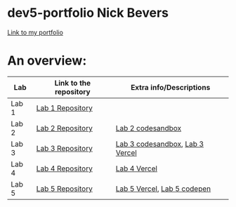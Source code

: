 # dev5-portfolio Nick Bevers
[Link to my portfolio](https://github.com/NickBevers/dev5-portfolio)

# An overview:
Lab | Link to the repository | Extra info/Descriptions
----|------------------------|----------------------------
Lab 1| [Lab 1 Repository](https://github.com/Chelsea-VB/DEV5-LAB1)|
Lab 2| [Lab 2 Repository](https://github.com/NickBevers/dev5-lab2)| [Lab 2 codesandbox](https://r29eqd.csb.app/)|
Lab 3| [Lab 3 Repository](https://github.com/NickBevers/dev5-lab3)| [Lab 3 codesandbox](https://qmm6sb.csb.app/), [Lab 3 Vercel](https://dev5-lab3.vercel.app/)|
Lab 4| [Lab 4 Repository](https://github.com/NickBevers/dev5-lab4)| [Lab 4 Vercel](https://dev5-lab4-nickbevers.vercel.app/)
Lab 5| [Lab 5 Repository](https://github.com/NickBevers/dev5-lab5)| [Lab 5 Vercel](https://dev5-lab5-nickbevers.vercel.app/), [Lab 5 codepen](https://codepen.io/QN09/full/xxjQbXN)